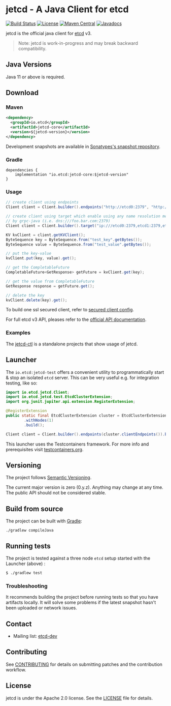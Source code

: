 # jetcd - A Java Client for etcd
[![Build Status](https://github.com/etcd-io/jetcd/actions/workflows/build-main.yml/badge.svg)](https://github.com/etcd-io/jetcd/actions)
[![License](https://img.shields.io/badge/Licence-Apache%202.0-blue.svg?style=flat-square)](http://www.apache.org/licenses/LICENSE-2.0.html)
[![Maven Central](https://img.shields.io/maven-central/v/io.etcd/jetcd-core.svg?style=flat-square)](https://search.maven.org/#search%7Cga%7C1%7Cio.etcd)
[![Javadocs](http://www.javadoc.io/badge/io/etcd/jetcd-core.svg)](https://javadoc.io/doc/io.etcd/jetcd-core)

jetcd is the official java client for [etcd](https://github.com/etcd-io/etcd) v3.

> Note: jetcd is work-in-progress and may break backward compatibility.

## Java Versions

Java 11 or above is required.

## Download

### Maven
```xml
<dependency>
  <groupId>io.etcd</groupId>
  <artifactId>jetcd-core</artifactId>
  <version>${jetcd-version}</version>
</dependency>
```

Development snapshots are available in [Sonatypes's snapshot repository](https://oss.sonatype.org/content/repositories/snapshots/io/etcd/).

### Gradle

```
dependencies {
    implementation "io.etcd:jetcd-core:$jetcd-version"
}
```

### Usage

```java
// create client using endpoints
Client client = Client.builder().endpoints("http://etcd0:2379", "http://etcd1:2379", "http://etcd2:2379").build();
```

```java
// create client using target which enable using any name resolution mechanism provided
// by grpc-java (i.e. dns:///foo.bar.com:2379)
Client client = Client.builder().target("ip:///etcd0:2379,etcd1:2379,etcd2:2379").build();
```

```java
KV kvClient = client.getKVClient();
ByteSequence key = ByteSequence.from("test_key".getBytes());
ByteSequence value = ByteSequence.from("test_value".getBytes());

// put the key-value
kvClient.put(key, value).get();

// get the CompletableFuture
CompletableFuture<GetResponse> getFuture = kvClient.get(key);

// get the value from CompletableFuture
GetResponse response = getFuture.get();

// delete the key
kvClient.delete(key).get();
```
To build one ssl secured client, refer to [secured client config](docs/SslConfig.md).

For full etcd v3 API, pleases refer to the [official API documentation](https://etcd.io/docs/current/learning/api/).

### Examples

The [jetcd-ctl](https://github.com/etcd-io/jetcd/tree/master/jetcd-ctl) is a standalone projects that show usage of jetcd.

## Launcher

The `io.etcd:jetcd-test` offers a convenient utility to programmatically start & stop an isolated `etcd` server.  This can be very useful e.g. for integration testing, like so:

```java
import io.etcd.jetcd.Client;
import io.etcd.jetcd.test.EtcdClusterExtension;
import org.junit.jupiter.api.extension.RegisterExtension;

@RegisterExtension
public static final EtcdClusterExtension cluster = EtcdClusterExtension.builder()
        .withNodes(1)
        .build();

Client client = Client.builder().endpoints(cluster.clientEndpoints()).build();
```

This launcher uses the Testcontainers framework.
For more info and prerequisites visit [testcontainers.org](https://www.testcontainers.org).

## Versioning

The project follows [Semantic Versioning](http://semver.org/).

The current major version is zero (0.y.z). Anything may change at any time. The public API should not be considered stable.

## Build from source

The project can be built with [Gradle](https://gradle.org/):

```
./gradlew compileJava
```

## Running tests

The project is tested against a three node `etcd` setup started with the Launcher (above) :

```sh
$ ./gradlew test
```

### Troubleshooting

It recommends building the project before running tests so that you have artifacts locally. It will solve some problems if the latest snapshot hasn't been uploaded or network issues.

## Contact

* Mailing list: [etcd-dev](https://groups.google.com/g/etcd-dev)

## Contributing

See [CONTRIBUTING](https://github.com/etcd-io/jetcd/blob/master/CONTRIBUTING.md) for details on submitting patches and the contribution workflow.

## License

jetcd is under the Apache 2.0 license. See the [LICENSE](https://github.com/etcd-io/jetcd/blob/master/LICENSE) file for details.


